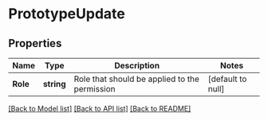 # PrototypeUpdate

## Properties
Name | Type | Description | Notes
------------ | ------------- | ------------- | -------------
**Role** | **string** | Role that should be applied to the permission | [default to null]

[[Back to Model list]](../README.md#documentation-for-models) [[Back to API list]](../README.md#documentation-for-api-endpoints) [[Back to README]](../README.md)

